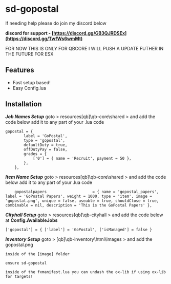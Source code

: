 # sd-gopostal

If needing help please do join my discord below

**discord for support - [https://discord.gg/GB3QJRDSEx](https://discord.gg/TwfWs6wmMt)**

FOR NOW THIS IS ONLY FOR QBCORE I WILL PUSH A UPDATE FUTHER IN THE FUTURE FOR ESX

## Features
- Fast setup based!
- Easy Config.lua

## Installation

***Job Names Setup***
goto > resources\[qb]\qb-core\shared > and add the code below add it to any part of your .lua code

```
gopostal = {
        label = 'GoPostal',
        type = 'gopostal',
        defaultDuty = true,
        offDutyPay = false,
        grades = {
            ['0'] = { name = 'Recruit', payment = 50 },
        },
    },
```

***Item Name Setup***
goto > resources\[qb]\qb-core\shared > and add the code below add it to any part of your .lua code

```
    gopostalpapers                    = { name = 'gopostal_papers', label = 'GoPostal Papers', weight = 1000, type = 'item', image = 'gopostal.png', unique = false, useable = true, shouldClose = true, combinable = nil, description = 'This is the GoPostal Papers' },
```

***Cityhall Setup***
goto > resources\[qb]\qb-cityhall > and add the code below at **Config.AvailableJobs**

```
['gopostal'] = { ['label'] = 'GoPostal', ['isManaged'] = false }
```

***Inventory Setup***
goto > [qb]\qb-inventory\html\images > and add the gopostal.png

```
inside of the [image] folder
```

```
ensure sd-gopostal

inside of the fxmanifest.lua you can undash the ox-lib if using ox-lib for targets!
```
